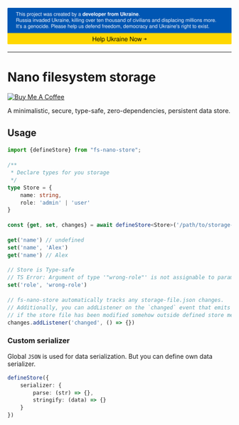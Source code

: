 [![Stand With Ukraine](https://raw.githubusercontent.com/vshymanskyy/StandWithUkraine/main/banner-direct-single.svg)](https://stand-with-ukraine.pp.ua)

---

# Nano filesystem storage
<a href="https://www.buymeacoffee.com/kozack" target="_blank"><img src="https://cdn.buymeacoffee.com/buttons/v2/default-red.png" height="60" alt="Buy Me A Coffee"></a>

A minimalistic, secure, type-safe, zero-dependencies, persistent data store.

## Usage

```ts
import {defineStore} from "fs-nano-store";

/**
 * Declare types for you storage
 */
type Store = {
    name: string,
    role: 'admin' | 'user'
}

const {get, set, changes} = await defineStore<Store>('/path/to/storage-file.json')

get('name') // undefined
set('name', 'Alex')
get('name') // Alex

// Store is Type-safe
// TS Error: Argument of type '"wrong-role"' is not assignable to parameter of type '"admin" | "user"'.
set('role', 'wrong-role')

// fs-nano-store automatically tracks any storage-file.json changes.
// Additionally, you can addListener on the `changed` event that emits
// if the store file has been modified somehow outside defined store methods.
changes.addListener('changed', () => {})
```
### Custom serializer
Global `JSON` is used for data serialization. But you can define own data serializer.

```ts
defineStore({
    serializer: {
        parse: (str) => {},
		stringify: (data) => {}
	}
})
```
